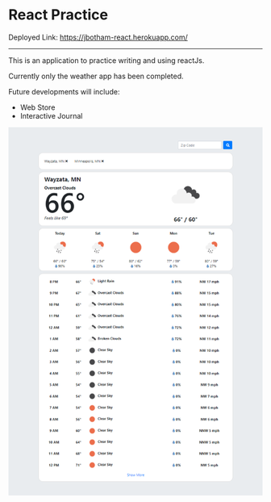 # React Practice

Deployed Link: https://jbotham-react.herokuapp.com/

---

This is an application to practice writing and using reactJs.

Currently only the weather app has been completed.

Future developments will include:

- Web Store
- Interactive Journal

[![weather](client/src/assets/images/weatherApp.png)](https://jbotham-react.herokuapp.com/)
